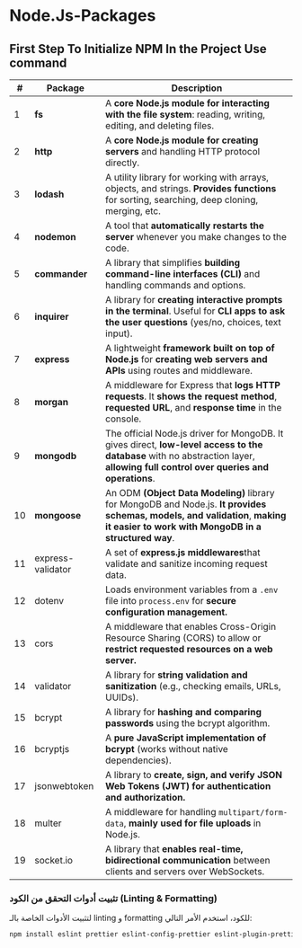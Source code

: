 # Node.Js-Packages
## First Step To Initialize NPM In the Project Use command

| #  | Package   | Description |
|----|-----------|-------------|
| 1  | **fs**        | A **core Node.js module for interacting with the file system**: reading, writing, editing, and deleting files. |
| 2  | **http**      | A **core Node.js module for creating servers** and handling HTTP protocol directly. |
| 3  | **lodash**    | A utility library for working with arrays, objects, and strings. **Provides functions** for sorting, searching, deep cloning, merging, etc. |
| 4  | **nodemon**   | A tool that **automatically restarts the server** whenever you make changes to the code. |
| 5  | **commander** | A library that simplifies **building command-line interfaces (CLI)** and handling commands and options. |
| 6  | **inquirer**  | A library for **creating interactive prompts in the terminal**. Useful for **CLI apps to ask the user questions** (yes/no, choices, text input). |
| 7  | **express**   | A lightweight **framework built on top of Node.js** for **creating web servers and APIs** using routes and middleware. |
| 8  | **morgan**    | A middleware for Express that **logs HTTP requests**. It **shows the request method**, **requested URL**, and **response time** in the console. |
| 9  | **mongodb**    | The official Node.js driver for MongoDB. It gives direct, **low-level access to the database** with no abstraction layer, **allowing full control over queries and operations**. |
| 10  | **mongoose**    | An ODM **(Object Data Modeling)** library for MongoDB and Node.js. **It provides schemas, models, and validation**, **making it easier to work with MongoDB in a structured way**. |
| 11 | express-validator | A set of **express.js middlewares**that validate and sanitize incoming request data. |
| 12 | dotenv          | Loads environment variables from a `.env` file into `process.env` for **secure configuration management.** |
| 13 | cors            | A middleware that enables Cross-Origin Resource Sharing (CORS) to allow or **restrict requested resources on a web server.** |
| 14 | validator       | A library for **string validation and sanitization** (e.g., checking emails, URLs, UUIDs). |
| 15 | bcrypt          | A library for **hashing and comparing passwords** using the bcrypt algorithm.   |
| 16 | bcryptjs        | A **pure JavaScript implementation of bcrypt** (works without native dependencies). |
| 17 | jsonwebtoken    | A library to **create, sign, and verify JSON Web Tokens (JWT) for authentication and authorization.** |
| 18 | multer          | A middleware for handling `multipart/form-data`, **mainly used for file uploads** in Node.js. |
| 19 | socket.io       | A library that **enables real-time, bidirectional communication** between clients and servers over WebSockets. |








### تثبيت أدوات التحقق من الكود (Linting & Formatting)

لتثبيت الأدوات الخاصة بالـ linting و formatting للكود، استخدم الأمر التالي:

```bash
npm install eslint prettier eslint-config-prettier eslint-plugin-prettier eslint-config-airbnb eslint-plugin-node eslint-plugin-import eslint-plugin-jsx-a11y eslint-plugin-react --save-dev --legacy-peer-deps
